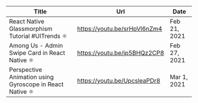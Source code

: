 | Title                                           | Url                          | Date         |
| ----------------------------------------------- | ---------------------------- | ------------ |
| React Native Glassmorphism Tutorial #UITrends ⚛️ | https://youtu.be/srHpVl6nZm4 | Feb 21, 2021 |
| Among Us - Admin Swipe Card in React Native ⚛️   | https://youtu.be/jp5BHQz2CP8 | Feb 27, 2021 |
| Perspective Animation using Gyroscope in React Native ⚛️   | https://youtu.be/UpcsleaPDr8 | Mar 1, 2021 |